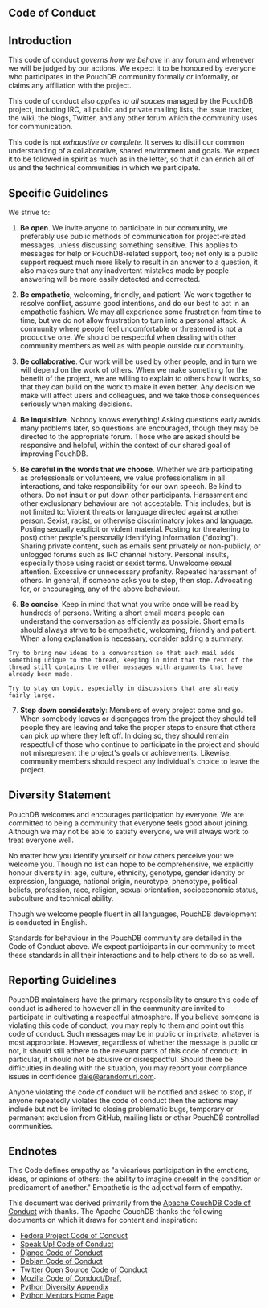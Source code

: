 Code of Conduct
---------------

Introduction
------------

This code of conduct *governs how we behave* in any forum and whenever we will be judged by our actions. We expect it to be honoured by everyone who participates in the PouchDB community formally or informally, or claims any affiliation with the project.

This code of conduct also *applies to all spaces* managed by the PouchDB project, including IRC, all public and private mailing lists, the issue tracker, the wiki, the blogs, Twitter, and any other forum which the community uses for communication.

This code is not *exhaustive or complete*. It serves to distill our common understanding of a collaborative, shared environment and goals. We expect it to be followed in spirit as much as in the letter, so that it can enrich all of us and the technical communities in which we participate.

Specific Guidelines
-------------------

We strive to:

  1. **Be open**. We invite anyone to participate in our community, we preferably use public methods of communication for project-related messages, unless discussing something sensitive. This applies to messages for help or PouchDB-related support, too; not only is a public support request much more likely to result in an answer to a question, it also makes sure that any inadvertent mistakes made by people answering will be more easily detected and corrected.

  2. **Be empathetic**, welcoming, friendly, and patient: We work together to resolve conflict, assume good intentions, and do our best to act in an empathetic fashion. We may all experience some frustration from time to time, but we do not allow frustration to turn into a personal attack. A community where people feel uncomfortable or threatened is not a productive one. We should be respectful when dealing with other community members as well as with people outside our community.

  3. **Be collaborative**. Our work will be used by other people, and in turn we will depend on the work of others. When we make something for the benefit of the project, we are willing to explain to others how it works, so that they can build on the work to make it even better. Any decision we make will affect users and colleagues, and we take those consequences seriously when making decisions.

  4. **Be inquisitive**. Nobody knows everything! Asking questions early avoids many problems later, so questions are encouraged, though they may be directed to the appropriate forum. Those who are asked should be responsive and helpful, within the context of our shared goal of improving PouchDB.

  5. **Be careful in the words that we choose**. Whether we are participating as professionals or volunteers, we value professionalism in all interactions, and take responsibility for our own speech. Be kind to others. Do not insult or put down other participants. Harassment and other exclusionary behaviour are not acceptable. This includes, but is not limited to:
    Violent threats or language directed against another person.
    Sexist, racist, or otherwise discriminatory jokes and language.
    Posting sexually explicit or violent material.
    Posting (or threatening to post) other people's personally identifying information ("doxing").
    Sharing private content, such as emails sent privately or non-publicly, or unlogged forums such as IRC channel history.
    Personal insults, especially those using racist or sexist terms.
    Unwelcome sexual attention.
    Excessive or unnecessary profanity.
    Repeated harassment of others. In general, if someone asks you to stop, then stop.
    Advocating for, or encouraging, any of the above behaviour.

  6. **Be concise**. Keep in mind that what you write once will be read by hundreds of persons. Writing a short email means people can understand the conversation as efficiently as possible. Short emails should always strive to be empathetic, welcoming, friendly and patient. When a long explanation is necessary, consider adding a summary.

    Try to bring new ideas to a conversation so that each mail adds something unique to the thread, keeping in mind that the rest of the thread still contains the other messages with arguments that have already been made.

    Try to stay on topic, especially in discussions that are already fairly large.

  7. **Step down considerately**: Members of every project come and go. When somebody leaves or disengages from the project they should tell people they are leaving and take the proper steps to ensure that others can pick up where they left off. In doing so, they should remain respectful of those who continue to participate in the project and should not misrepresent the project's goals or achievements. Likewise, community members should respect any individual's choice to leave the project.

Diversity Statement
-------------------

PouchDB welcomes and encourages participation by everyone. We are committed to being a community that everyone feels good about joining. Although we may not be able to satisfy everyone, we will always work to treat everyone well.

No matter how you identify yourself or how others perceive you: we welcome you. Though no list can hope to be comprehensive, we explicitly honour diversity in: age, culture, ethnicity, genotype, gender identity or expression, language, national origin, neurotype, phenotype, political beliefs, profession, race, religion, sexual orientation, socioeconomic status, subculture and technical ability.

Though we welcome people fluent in all languages, PouchDB development is conducted in English.

Standards for behaviour in the PouchDB community are detailed in the Code of Conduct above. We expect participants in our community to meet these standards in all their interactions and to help others to do so as well.


Reporting Guidelines
--------------------

PouchDB maintainers have the primary responsibility to ensure this code of conduct is adhered to however all in the community are invited to participate in cultivating a respectful atmosphere. If you believe someone is violating this code of conduct, you may reply to them and point out this code of conduct. Such messages may be in public or in private, whatever is most appropriate. However, regardless of whether the message is public or not, it should still adhere to the relevant parts of this code of conduct; in particular, it should not be abusive or disrespectful. Should there be difficulties in dealing with the situation, you may report your compliance issues in confidence dale@arandomurl.com.

Anyone violating the code of conduct will be notified and asked to stop, if anyone repeatedly violates the code of conduct then the actions may include but not be limited to closing problematic bugs, temporary or permanent exclusion from GitHub, mailing lists or other PouchDB controlled communities.

Endnotes
--------

This Code defines empathy as "a vicarious participation in the emotions, ideas, or opinions of others; the ability to imagine oneself in the condition or predicament of another." Empathetic is the adjectival form of empathy.

This document was derived primarily from the [Apache CouchDB Code of Conduct](http://couchdb.apache.org/conduct.html) with thanks. The Apache CouchDB thanks the following documents on which it draws for content and inspiration:

 * [Fedora Project Code of Conduct](http://fedoraproject.org/code-of-conduct)
 * [Speak Up! Code of Conduct](http://speakup.io/coc.html)
 * [Django Code of Conduct](https://www.djangoproject.com/conduct/)
 * [Debian Code of Conduct](http://www.debian.org/vote/2014/vote_002)
 * [Twitter Open Source Code of Conduct](https://github.com/twitter/code-of-conduct/blob/master/code-of-conduct.md)
 * [Mozilla Code of Conduct/Draft](https://wiki.mozilla.org/Code_of_Conduct/Draft#Conflicts_of_Interest)
 * [Python Diversity Appendix](https://www.python.org/community/diversity/)
 * [Python Mentors Home Page](http://pythonmentors.com/)
